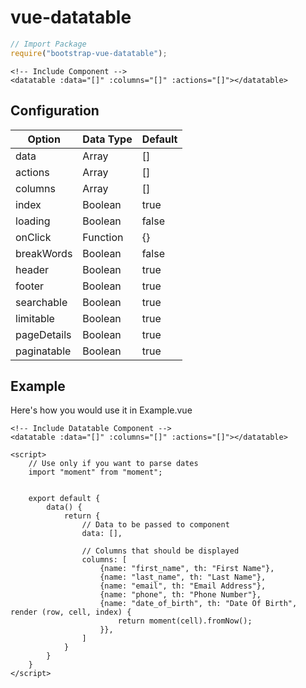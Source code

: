 # vue-datatable

```javascript
// Import Package
require("bootstrap-vue-datatable");
```


```vue
<!-- Include Component -->
<datatable :data="[]" :columns="[]" :actions="[]"></datatable>
```


## Configuration
|   Option   	 |   Data Type   |   Default  	|
|----------------|---------------|--------------|
| 	data	 	 |   Array       |   []			|
| 	actions	 	 |   Array       |   []			|
| 	columns	 	 |   Array       |   []			|
| 	index	 	 |   Boolean     |   true		|
| 	loading	 	 |   Boolean     |   false		|
| 	onClick	 	 |   Function    |   {} 		|
| 	breakWords	 |   Boolean     |   false		|
| 	header	 	 |   Boolean     |   true		|
| 	footer	 	 |   Boolean     |   true		|
| 	searchable	 |   Boolean     |   true		|
| 	limitable	 |   Boolean     |   true		|
| 	pageDetails	 |   Boolean     |   true		|
| 	paginatable	 |   Boolean     |   true		|


## Example
Here's how you would use it in Example.vue

```vue
<!-- Include Datatable Component -->
<datatable :data="[]" :columns="[]" :actions="[]"></datatable>

<script>
	// Use only if you want to parse dates
	import "moment" from "moment";


	export default {
		data() {
			return {
				// Data to be passed to component
				data: [],

				// Columns that should be displayed
				columns: [
					{name: "first_name", th: "First Name"},
					{name: "last_name", th: "Last Name"},
					{name: "email", th: "Email Address"},
					{name: "phone", th: "Phone Number"},
					{name: "date_of_birth", th: "Date Of Birth", render (row, cell, index) {
						return moment(cell).fromNow();
					}},
				]
			}
		}
	}
</script>
```